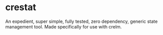 # crestat
An expedient, super simple, fully tested, zero dependency, generic state management tool. Made specifically for use with crelm.
